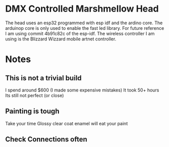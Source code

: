 # DMX Controlled Marshmellow Head

The head uses an esp32 programmed with esp idf and the ardino core. The arduinop core is only used to enable the fast led library. For future reference I am using commit 4b91c82c of the esp-idf. The wireless controller I am using is the Blizzard Wizzard mobile artnet controller.

# Notes

## This is not a trivial build
I spend around $600 (I made some expensive mistakes)
It took 50+ hours
Its still not perfect (or close)

## Painting is tough
Take your time
Glossy clear coat enamel will eat your paint

## Check Connections often
